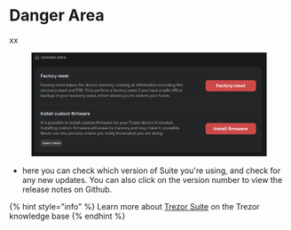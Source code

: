 # Danger Area

xx

<figure><img src="../../.gitbook/assets/Danger_Area.png" alt=""><figcaption></figcaption></figure>

* here you can check which version of Suite you're using, and check for any new updates. You can also click on the version number to view the release notes on Github.

{% hint style="info" %}
Learn more about [Trezor Suite](https://trezor.io/learn/a/trezor-suite-app-settings) on the Trezor knowledge base&#x20;
{% endhint %}
